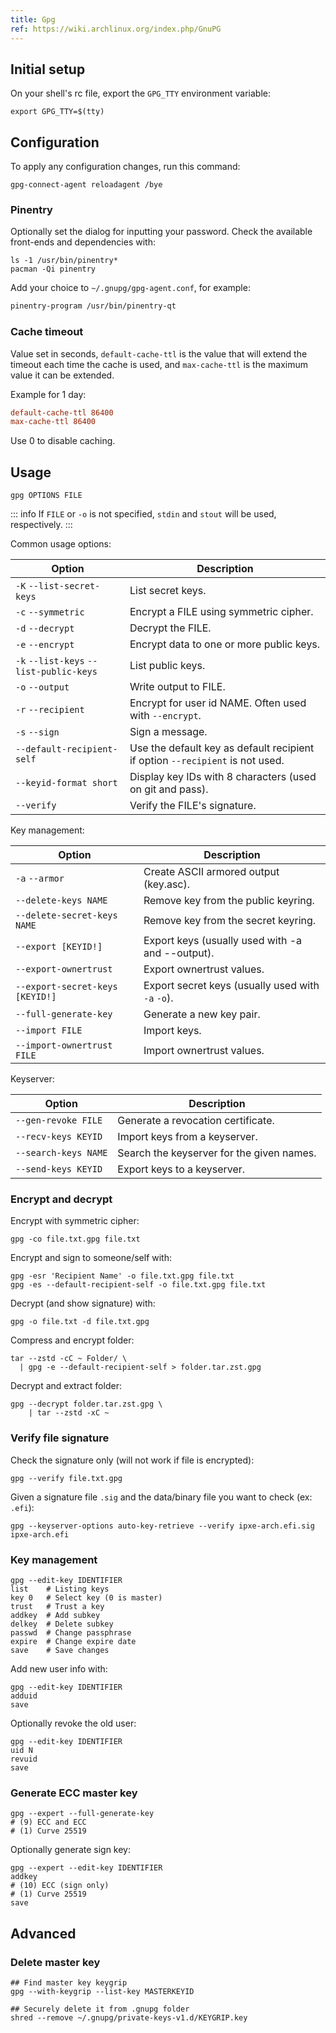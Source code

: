 ```yaml
---
title: Gpg
ref: https://wiki.archlinux.org/index.php/GnuPG
---
```


## Initial setup

On your shell's rc file,
export the `GPG_TTY` environment variable:

```shell
export GPG_TTY=$(tty)
```

## Configuration

To apply any configuration changes,
run this command:

```shell
gpg-connect-agent reloadagent /bye
```

### Pinentry

Optionally set the dialog for inputting your password.
Check the available front-ends and dependencies with:

```shell
ls -1 /usr/bin/pinentry*
pacman -Qi pinentry
```

Add your choice to `~/.gnupg/gpg-agent.conf`, for example:

```txt
pinentry-program /usr/bin/pinentry-qt
```

### Cache timeout

Value set in seconds,
`default-cache-ttl` is the value that will extend the timeout each time the cache is used,
and `max-cache-ttl` is the maximum value it can be extended.

Example for 1 day:

```ini
default-cache-ttl 86400
max-cache-ttl 86400
```

Use 0 to disable caching.

## Usage

```shell
gpg OPTIONS FILE
```

::: info
If `FILE` or `-o` is not specified,
`stdin` and `stout` will be used, respectively.
:::

Common usage options:

| Option | Description |
| --- | --- |
| `-K` `--list-secret-keys` | List secret keys. |
| `-c` `--symmetric` | Encrypt a FILE using symmetric cipher. |
| `-d` `--decrypt` | Decrypt the FILE. |
| `-e` `--encrypt` | Encrypt data to one or more public keys. |
| `-k` `--list-keys` `--list-public-keys` | List public keys. |
| `-o` `--output` | Write output to FILE. |
| `-r` `--recipient` | Encrypt for user id NAME. Often used with `--encrypt`. |
| `-s` `--sign` | Sign a message. |
| `--default-recipient-self` | Use the default key as default recipient if option `--recipient` is not used. |
| `--keyid-format short` | Display key IDs with 8 characters (used on git and pass). |
| `--verify` | Verify the FILE's signature. |

Key management:

| Option | Description |
| --- | --- |
| `-a` `--armor` | Create ASCII armored output (key.asc). |
| `--delete-keys NAME` | Remove key from the public keyring. |
| `--delete-secret-keys NAME` | Remove key from the secret keyring. |
| `--export [KEYID!]` | Export keys (usually used with -a and --output). |
| `--export-ownertrust` | Export ownertrust values. |
| `--export-secret-keys [KEYID!]` | Export secret keys (usually used with `-a` `-o`). |
| `--full-generate-key` | Generate a new key pair. |
| `--import FILE` | Import keys. |
| `--import-ownertrust FILE` | Import ownertrust values. |

Keyserver:

| Option | Description |
| --- | --- |
| `--gen-revoke FILE` | Generate a revocation certificate. |
| `--recv-keys KEYID` | Import keys from a keyserver. |
| `--search-keys NAME` | Search the keyserver for the given names. |
| `--send-keys KEYID` | Export keys to a keyserver. |

### Encrypt and decrypt

Encrypt with symmetric cipher:

```shell
gpg -co file.txt.gpg file.txt
```

Encrypt and sign to someone/self with:

```shell
gpg -esr 'Recipient Name' -o file.txt.gpg file.txt
gpg -es --default-recipient-self -o file.txt.gpg file.txt
```

Decrypt (and show signature) with:

```shell
gpg -o file.txt -d file.txt.gpg
```

Compress and encrypt folder:

```shell
tar --zstd -cC ~ Folder/ \
  | gpg -e --default-recipient-self > folder.tar.zst.gpg
```

Decrypt and extract folder:

```shell
gpg --decrypt folder.tar.zst.gpg \
    | tar --zstd -xC ~
```

### Verify file signature

Check the signature only (will not work if file is encrypted):

```shell
gpg --verify file.txt.gpg
```

Given a signature file `.sig` and the data/binary file you want to check (ex: `.efi`):

```shell
gpg --keyserver-options auto-key-retrieve --verify ipxe-arch.efi.sig ipxe-arch.efi
```

### Key management

```shell
gpg --edit-key IDENTIFIER
list    # Listing keys
key 0   # Select key (0 is master)
trust   # Trust a key
addkey  # Add subkey
delkey  # Delete subkey
passwd  # Change passphrase
expire  # Change expire date
save    # Save changes
```

Add new user info with:

```shell
gpg --edit-key IDENTIFIER
adduid
save
```

Optionally revoke the old user:

```shell
gpg --edit-key IDENTIFIER
uid N
revuid
save
```

### Generate ECC master key

```shell
gpg --expert --full-generate-key
# (9) ECC and ECC
# (1) Curve 25519
```

Optionally generate sign key:

```shell
gpg --expert --edit-key IDENTIFIER
addkey
# (10) ECC (sign only)
# (1) Curve 25519
save
```

## Advanced

### Delete master key

```shell
## Find master key keygrip
gpg --with-keygrip --list-key MASTERKEYID

## Securely delete it from .gnupg folder
shred --remove ~/.gnupg/private-keys-v1.d/KEYGRIP.key
```
